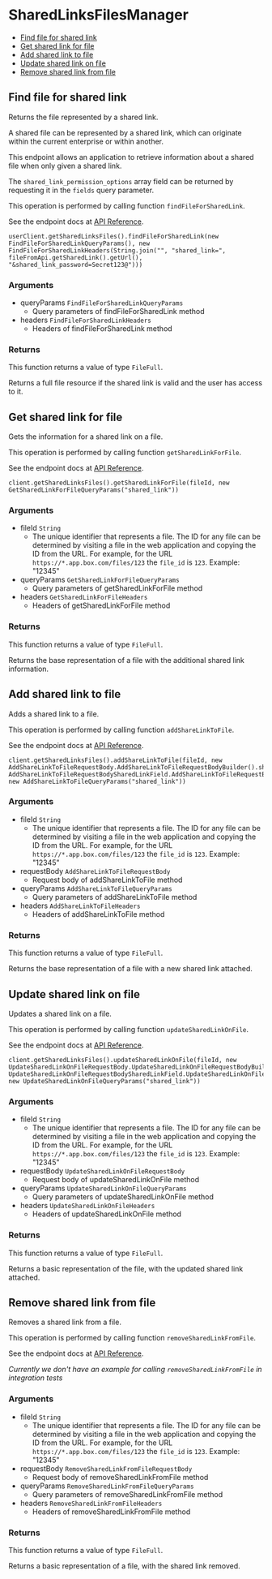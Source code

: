 # SharedLinksFilesManager


- [Find file for shared link](#find-file-for-shared-link)
- [Get shared link for file](#get-shared-link-for-file)
- [Add shared link to file](#add-shared-link-to-file)
- [Update shared link on file](#update-shared-link-on-file)
- [Remove shared link from file](#remove-shared-link-from-file)

## Find file for shared link

Returns the file represented by a shared link.

A shared file can be represented by a shared link,
which can originate within the current enterprise or within another.

This endpoint allows an application to retrieve information about a
shared file when only given a shared link.

The `shared_link_permission_options` array field can be returned
by requesting it in the `fields` query parameter.

This operation is performed by calling function `findFileForSharedLink`.

See the endpoint docs at
[API Reference](https://developer.box.com/reference/get-shared-items/).

<!-- sample get_shared_items -->
```
userClient.getSharedLinksFiles().findFileForSharedLink(new FindFileForSharedLinkQueryParams(), new FindFileForSharedLinkHeaders(String.join("", "shared_link=", fileFromApi.getSharedLink().getUrl(), "&shared_link_password=Secret123@")))
```

### Arguments

- queryParams `FindFileForSharedLinkQueryParams`
  - Query parameters of findFileForSharedLink method
- headers `FindFileForSharedLinkHeaders`
  - Headers of findFileForSharedLink method


### Returns

This function returns a value of type `FileFull`.

Returns a full file resource if the shared link is valid and
the user has access to it.


## Get shared link for file

Gets the information for a shared link on a file.

This operation is performed by calling function `getSharedLinkForFile`.

See the endpoint docs at
[API Reference](https://developer.box.com/reference/get-files-id--get-shared-link/).

<!-- sample get_files_id#get_shared_link -->
```
client.getSharedLinksFiles().getSharedLinkForFile(fileId, new GetSharedLinkForFileQueryParams("shared_link"))
```

### Arguments

- fileId `String`
  - The unique identifier that represents a file.  The ID for any file can be determined by visiting a file in the web application and copying the ID from the URL. For example, for the URL `https://*.app.box.com/files/123` the `file_id` is `123`. Example: "12345"
- queryParams `GetSharedLinkForFileQueryParams`
  - Query parameters of getSharedLinkForFile method
- headers `GetSharedLinkForFileHeaders`
  - Headers of getSharedLinkForFile method


### Returns

This function returns a value of type `FileFull`.

Returns the base representation of a file with the
additional shared link information.


## Add shared link to file

Adds a shared link to a file.

This operation is performed by calling function `addShareLinkToFile`.

See the endpoint docs at
[API Reference](https://developer.box.com/reference/put-files-id--add-shared-link/).

<!-- sample put_files_id#add_shared_link -->
```
client.getSharedLinksFiles().addShareLinkToFile(fileId, new AddShareLinkToFileRequestBody.AddShareLinkToFileRequestBodyBuilder().sharedLink(new AddShareLinkToFileRequestBodySharedLinkField.AddShareLinkToFileRequestBodySharedLinkFieldBuilder().access(AddShareLinkToFileRequestBodySharedLinkAccessField.OPEN).password("Secret123@").build()).build(), new AddShareLinkToFileQueryParams("shared_link"))
```

### Arguments

- fileId `String`
  - The unique identifier that represents a file.  The ID for any file can be determined by visiting a file in the web application and copying the ID from the URL. For example, for the URL `https://*.app.box.com/files/123` the `file_id` is `123`. Example: "12345"
- requestBody `AddShareLinkToFileRequestBody`
  - Request body of addShareLinkToFile method
- queryParams `AddShareLinkToFileQueryParams`
  - Query parameters of addShareLinkToFile method
- headers `AddShareLinkToFileHeaders`
  - Headers of addShareLinkToFile method


### Returns

This function returns a value of type `FileFull`.

Returns the base representation of a file with a new shared
link attached.


## Update shared link on file

Updates a shared link on a file.

This operation is performed by calling function `updateSharedLinkOnFile`.

See the endpoint docs at
[API Reference](https://developer.box.com/reference/put-files-id--update-shared-link/).

<!-- sample put_files_id#update_shared_link -->
```
client.getSharedLinksFiles().updateSharedLinkOnFile(fileId, new UpdateSharedLinkOnFileRequestBody.UpdateSharedLinkOnFileRequestBodyBuilder().sharedLink(new UpdateSharedLinkOnFileRequestBodySharedLinkField.UpdateSharedLinkOnFileRequestBodySharedLinkFieldBuilder().access(UpdateSharedLinkOnFileRequestBodySharedLinkAccessField.COLLABORATORS).build()).build(), new UpdateSharedLinkOnFileQueryParams("shared_link"))
```

### Arguments

- fileId `String`
  - The unique identifier that represents a file.  The ID for any file can be determined by visiting a file in the web application and copying the ID from the URL. For example, for the URL `https://*.app.box.com/files/123` the `file_id` is `123`. Example: "12345"
- requestBody `UpdateSharedLinkOnFileRequestBody`
  - Request body of updateSharedLinkOnFile method
- queryParams `UpdateSharedLinkOnFileQueryParams`
  - Query parameters of updateSharedLinkOnFile method
- headers `UpdateSharedLinkOnFileHeaders`
  - Headers of updateSharedLinkOnFile method


### Returns

This function returns a value of type `FileFull`.

Returns a basic representation of the file, with the updated shared
link attached.


## Remove shared link from file

Removes a shared link from a file.

This operation is performed by calling function `removeSharedLinkFromFile`.

See the endpoint docs at
[API Reference](https://developer.box.com/reference/put-files-id--remove-shared-link/).

*Currently we don't have an example for calling `removeSharedLinkFromFile` in integration tests*

### Arguments

- fileId `String`
  - The unique identifier that represents a file.  The ID for any file can be determined by visiting a file in the web application and copying the ID from the URL. For example, for the URL `https://*.app.box.com/files/123` the `file_id` is `123`. Example: "12345"
- requestBody `RemoveSharedLinkFromFileRequestBody`
  - Request body of removeSharedLinkFromFile method
- queryParams `RemoveSharedLinkFromFileQueryParams`
  - Query parameters of removeSharedLinkFromFile method
- headers `RemoveSharedLinkFromFileHeaders`
  - Headers of removeSharedLinkFromFile method


### Returns

This function returns a value of type `FileFull`.

Returns a basic representation of a file, with the shared link removed.


